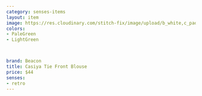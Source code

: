```yaml
---
category: senses-items
layout: item
image: https://res.cloudinary.com/stitch-fix/image/upload/b_white,c_pad,dpr_1.0,f_auto,h_150,q_auto,w_150/v1676372252/e8yjagd3gtzdikvwrmkb.jpg
colors: 
- PaleGreen
- LightGreen



brand: Beacon
title: Casiya Tie Front Blouse
price: $44
senses:
- retro
---
```








